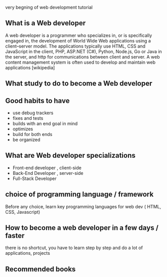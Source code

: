 very begning of web development tutorial
 
 ## What is a Web developer
 A web developer is a programmer who specializes in, or is specifically engaged in, the development of World Wide Web applications using a client–server model. The applications typically use HTML, CSS and JavaScript in the client, PHP, ASP.NET (C#), Python, Node.js, Go or Java in the server, and http for communications between client and server. A web content management system is often used to develop and maintain web applications [wikipedia]
 
 ## What study to do to become a Web developer

 
 ## Good habits to have
  - use debug trackers
 - fixes and tests
 - builds with an end goal in mind
 - optimizes
 - build for both ends
 - be organized


 ## What are Web developer specializations 
 - Front-end developer , client-side
 - Back-End Developer  , server-side
 - Full-Stack Developer
 
 ## choice of programming language / framework
  Before any choice, learn key programming languages for web dev ( HTML, CSS, Javascript)
  
 ## How to become a web developer in a few days / faster
  there is no shortcut, you have to learn step by step and do a lot of applications, projects
  
 ## Recommended books
